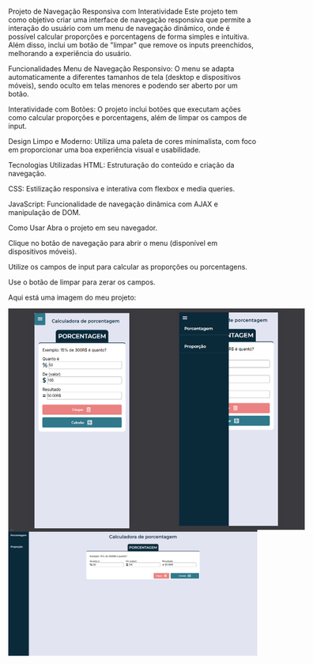 Projeto de Navegação Responsiva com Interatividade
Este projeto tem como objetivo criar uma interface de navegação responsiva que permite a interação do usuário com um menu de navegação dinâmico, onde é possível calcular proporções e porcentagens de forma simples e intuitiva. Além disso, inclui um botão de "limpar" que remove os inputs preenchidos, melhorando a experiência do usuário.

Funcionalidades
Menu de Navegação Responsivo: O menu se adapta automaticamente a diferentes tamanhos de tela (desktop e dispositivos móveis), sendo oculto em telas menores e podendo ser aberto por um botão.

Interatividade com Botões: O projeto inclui botões que executam ações como calcular proporções e porcentagens, além de limpar os campos de input.

Design Limpo e Moderno: Utiliza uma paleta de cores minimalista, com foco em proporcionar uma boa experiência visual e usabilidade.

Tecnologias Utilizadas
HTML: Estruturação do conteúdo e criação da navegação.

CSS: Estilização responsiva e interativa com flexbox e media queries.

JavaScript: Funcionalidade de navegação dinâmica com AJAX e manipulação de DOM.

Como Usar
Abra o projeto em seu navegador.

Clique no botão de navegação para abrir o menu (disponível em dispositivos móveis).

Utilize os campos de input para calcular as proporções ou porcentagens.

Use o botão de limpar para zerar os campos.

Aqui está uma imagem do meu projeto:

<div style="display: flex; justify-content: space-around;">
  <img src="imgs/mobile.png" alt="Imagem do projeto" width="300" />
  <img src="imgs/mobile 2.png" alt="Imagem do projeto" width="300" />
</div>

<div style="display: flex; justify-content: center;">
<img src="imgs/telanormal.png" alt="Imagem do projeto" width="1000" />
</div>
